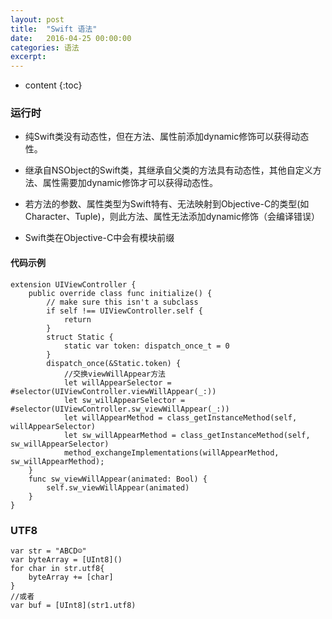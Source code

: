 ```yaml
---
layout: post
title:  "Swift 语法"
date:   2016-04-25 00:00:00
categories: 语法
excerpt: 
---
```


* content
{:toc}

### 运行时

- 纯Swift类没有动态性，但在方法、属性前添加dynamic修饰可以获得动态性。

- 继承自NSObject的Swift类，其继承自父类的方法具有动态性，其他自定义方法、属性需要加dynamic修饰才可以获得动态性。

- 若方法的参数、属性类型为Swift特有、无法映射到Objective-C的类型(如Character、Tuple)，则此方法、属性无法添加dynamic修饰（会编译错误）

- Swift类在Objective-C中会有模块前缀

#### 代码示例

````
extension UIViewController {
    public override class func initialize() {
        // make sure this isn't a subclass
        if self !== UIViewController.self {
            return
        }
        struct Static {
            static var token: dispatch_once_t = 0
        }
        dispatch_once(&Static.token) {
            //交换viewWillAppear方法
            let willAppearSelector = #selector(UIViewController.viewWillAppear(_:))
            let sw_willAppearSelector = #selector(UIViewController.sw_viewWillAppear(_:))
            let willAppearMethod = class_getInstanceMethod(self, willAppearSelector)
            let sw_willAppearMethod = class_getInstanceMethod(self, sw_willAppearSelector)
            method_exchangeImplementations(willAppearMethod, sw_willAppearMethod);
    }
    func sw_viewWillAppear(animated: Bool) {
        self.sw_viewWillAppear(animated)
    }
}
````  

### UTF8

````
var str = "ABCD☺️"
var byteArray = [UInt8]()
for char in str.utf8{
    byteArray += [char]
}
//或者
var buf = [UInt8](str1.utf8)
````




